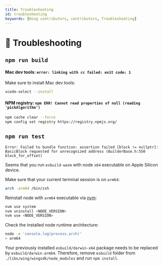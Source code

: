 ```yaml
---
title: Troubleshooting
id: troubleshooting
keywords: [Wing contributors, contributors, Troubleshooting]
---
```


# 🔨 Troubleshooting

## `npm run build`

#### Mac dev tools: `error: linking with cc failed: exit code: 1`
Make sure to install Mac dev tools:
```sh
xcode-select --install
```

#### NPM registry: `npm ERR! Cannot read properties of null (reading 'pickAlgorithm')`
```sh
npm cache clear --force 
npm config set registry https://registry.npmjs.org/
```

## `npm run test`

`Error: Failed to bundle function: assertion failed [block != nullptr]: BasicBlock requested for unrecognized address (BuilderBase.h:550 block_for_offset)`

Seems that you run `esbuild-wasm` with node `x64` executable on Apple Silicon device.

Make sure that your current terminal session is on `arm64`:
```sh
arch -arm64 /bin/zsh
```
Reinstall node with `arm64` executable via [nvm](https://github.com/nvm-sh/nvm):
```sh
nvm use system
nvm uninstall <NODE_VERSION>
nvm use <NODE_VERSION>
```
Check the installed node runtime architecture:
```sh
node -e 'console.log(process.arch)'
> arm64
```
Your previously installed `esbuild/darwin-x64` package needs to be replaced by `esbuild/darwin-arm64`. Therefore, remove `esbuild` folder from `./libs/wing/wingsdk/node_modules` and run `npm install`.